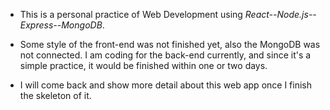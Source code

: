 - This is a personal practice of Web Development using *React--Node.js--Express--MongoDB*.
- Some style of the front-end was not finished yet, also the MongoDB was not connected.
I am coding for the back-end currently, and since it's a simple practice, it would be finished within one or two days.

- I will come back and show more detail about this web app once I finish the skeleton of it.